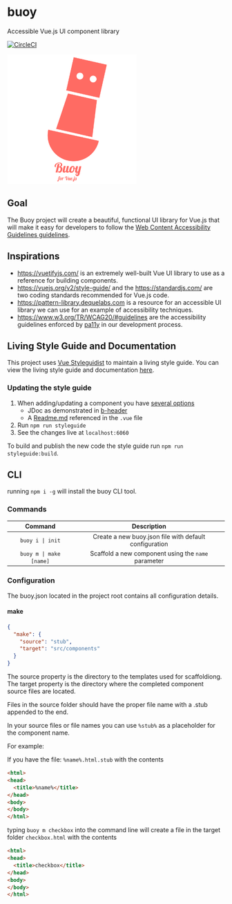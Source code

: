 # buoy
Accessible Vue.js UI component library

[![CircleCI](https://circleci.com/gh/fanappics/buoy/tree/master.svg?style=svg)](https://circleci.com/gh/fanappics/buoy/tree/master)

<img src="https://raw.githubusercontent.com/fanappics/buoy/master/buoylogo.png" alt="Buoy Logo" width="300" height="300">

## Goal

The Buoy project will create a beautiful, functional UI library for Vue.js that will make it easy for developers to follow the [Web Content Accessibility Guidelines guidelines](https://www.w3.org/WAI/intro/wcag).

## Inspirations

- https://vuetifyjs.com/ is an extremely well-built Vue UI library to use as a reference for building components.
- https://vuejs.org/v2/style-guide/ and the https://standardjs.com/ are two coding standards recommended for Vue.js code.
- https://pattern-library.dequelabs.com is a resource for an accessible UI library we can use for an example of accessibility techniques.
- https://www.w3.org/TR/WCAG20/#guidelines are the accessibility guidelines enforced by [pa11y](https://github.com/pa11y/pa11y) in our development process.

## Living Style Guide and Documentation

This project uses [Vue Styleguidist](https://github.com/vue-styleguidist/vue-styleguidist) to maintain a living style guide.
You can view the living style guide and documentation [here](https://fanappics.github.io/buoy/).

### Updating the style guide

1. When adding/updating a component you have [several options](https://github.com/vue-styleguidist/vue-styleguidist/blob/master/docs/Documenting.md)
   - JDoc as demonstrated in [b-header](./src/components/BHeader/BHeader.vue)
   - A [Readme.md](src/components/BButton/Readme.md) referenced in the `.vue` file
1. Run `npm run styleguide`
1. See the changes live at `localhost:6060`

To build and publish the new code the style guide run `npm run styleguide:build`.

## CLI

running `npm i -g` will install the buoy CLI tool.
### Commands

| Command | Description |
|:---:|:---:|
| <code>buoy i &#124; init</code> | Create a new buoy.json file with default configuration |
| <code>buoy m &#124; make [name]</code> | Scaffold a new component using the `name` parameter |

### Configuration

The buoy.json located in the project root contains all configuration details.

#### make

```json
{
  "make": {
    "source": "stub",
    "target": "src/components"
  }
}
```

The source property is the directory to the templates used for scaffoldiong.  
The target property is the directory where the completed component source files are located.

Files in the source folder should have the proper file name with a .stub appended to the end.

In your source files or file names you can use `%stub%` as a placeholder for the component name.

For example:

If you have the file: `%name%.html.stub` with the contents

```html
<html>
<head>
  <title>%name%</title>
</head>
<body>
</body>
</html>
```

typing `buoy m checkbox` into the command line will create a file in the target folder `checkbox.html` with the contents

```html
<html>
<head>
  <title>checkbox</title>
</head>
<body>
</body>
</html>
```
